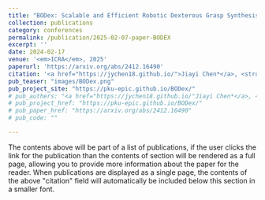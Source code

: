 ```yaml
---
title: "BODex: Scalable and Efficient Robotic Dexterous Grasp Synthesis Using Bilevel Optimization"
collection: publications
category: conferences
permalink: /publication/2025-02-07-paper-BODEX
excerpt: ''
date: 2024-02-17
venue: '<em>ICRA</em>, 2025'
paperurl: 'https://arxiv.org/abs/2412.16490'
citation: '<a href="https://jychen18.github.io/">Jiayi Chen*</a>, <strong>Yubin Ke</strong>*,<a href="https://hughw19.github.io/">He Wang†</a>; <em>ICRA</em>, 2025.'
pub_teaser: "images/BODex.png"
pub_project_site: "https://pku-epic.github.io/BODex/"
# pub_authers: "<a href="https://jychen18.github.io/"Jiayi Chen*</a>, <strong>Yubin Ke</strong>*,<a href="https://hughw19.github.io/">He Wang†</a>"
# pub_project_href: "https://pku-epic.github.io/BODex/"
# pub_paper_href: "https://arxiv.org/abs/2412.16490"
# pub_code: ""

---
```


The contents above will be part of a list of publications, if the user clicks the link for the publication than the contents of section will be rendered as a full page, allowing you to provide more information about the paper for the reader. When publications are displayed as a single page, the contents of the above "citation" field will automatically be included below this section in a smaller font.
